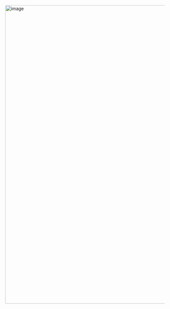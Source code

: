 <img width="941" alt="image" src="https://github.com/user-attachments/assets/fdf96d39-203b-4412-8865-852d0ac6634f" />
